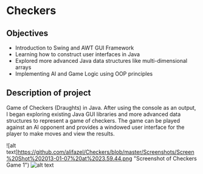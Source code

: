 # Checkers

## Objectives

* Introduction to Swing and AWT GUI Framework
* Learning how to construct user interfaces in Java
* Explored more advanced Java data structures like multi-dimensional arrays
* Implementing AI and Game Logic using OOP principles

## Description of project
 
Game of Checkers (Draughts) in Java. After using the console as an output, I began exploring existing Java GUI libraries and more advanced data structures to represent a game of checkers. The game can be played against an AI opponent and provides a windowed user interface for the player to make moves and view the results. 

![alt text]https://github.com/alifazel/Checkers/blob/master/Screenshots/Screen%20Shot%202013-01-07%20at%2023.59.44.png "Screenshot of Checkers Game 1")
![alt text](https://github.com/alifazel/Checkers/blob/master/Screenshots/Screen%20Shot%202013-01-08%20at%2000.00.20.png "Screenshot of Checkers Game 2")
